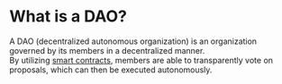 # What is a DAO?

A DAO (decentralized autonomous organization) is an organization governed by its members in a decentralized manner. <br>
By utilizing [smart contracts](smart_contracts.md), members are able to transparently vote on proposals, which can then be executed autonomously.

